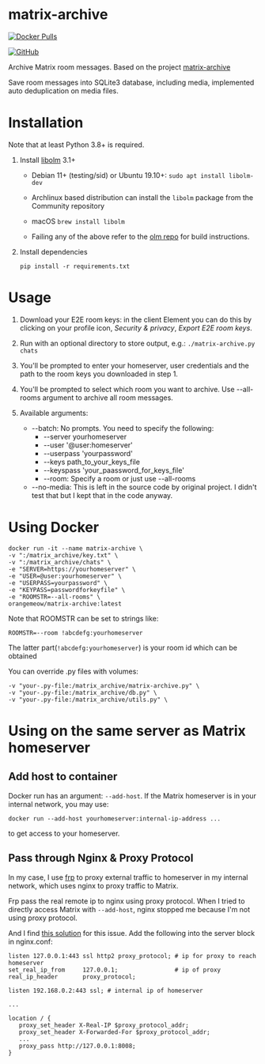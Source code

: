 # matrix-archive

[![Docker Pulls](https://img.shields.io/docker/pulls/orangemeow/matrix-archive.svg)](https://hub.docker.com/r/orangemeow/matrix-archive)

[![GitHub](https://img.shields.io/static/v1?style=for-the-badge&message=GitHub&color=181717&logo=GitHub&logoColor=FFFFFF&label=)](https://github.com/MeowOrange/matrix-archive)

Archive Matrix room messages. Based on the project [matrix-archive](https://github.com/russelldavies/matrix-archive)

Save room messages into SQLite3 database, including media, implemented auto deduplication on media files.

# Installation

Note that at least Python 3.8+ is required.

1. Install [libolm](https://gitlab.matrix.org/matrix-org/olm) 3.1+

    - Debian 11+ (testing/sid) or Ubuntu 19.10+: `sudo apt install libolm-dev`

    - Archlinux based distribution can install the `libolm` package from the Community repository

    - macOS `brew install libolm`

    - Failing any of the above refer to the [olm
      repo](https://gitlab.matrix.org/matrix-org/olm) for build instructions.

2. Install dependencies
    ```
    pip install -r requirements.txt
    ```

# Usage

1. Download your E2E room keys: in the client Element you can do this by
   clicking on your profile icon, _Security & privacy_, _Export E2E room keys_.

2.  Run with an optional directory to store output, e.g.: `./matrix-archive.py chats`

3. You'll be prompted to enter your homeserver, user credentials and the path
   to the room keys you downloaded in step 1.

4. You'll be prompted to select which room you want to archive. Use --all-rooms argument to archive all room messages.

5. Available arguments:

   * --batch: No prompts. You need to specify the following:
      * --server yourhomeserver
      * --user '@user:homeserver'
      * --userpass 'yourpassword'
      * --keys path_to_your_keys_file
      * --keyspass 'your_paassword_for_keys_file'
      * --room: Specify a room or just use --all-rooms
   * --no-media: This is left in the source code by original project. I didn't test that but I kept that in the code anyway.

# Using Docker

```
docker run -it --name matrix-archive \
-v ":/matrix_archive/key.txt" \
-v ":/matrix_archive/chats" \
-e "SERVER=https://yourhomeserver" \
-e "USER=@user:yourhomeserver" \
-e "USERPASS=yourpassword" \
-e "KEYPASS=passwordforkeyfile" \
-e "ROOMSTR=--all-rooms" \
orangemeow/matrix-archive:latest
```

Note that ROOMSTR can be set to strings like:
```
ROOMSTR=--room !abcdefg:yourhomeserver
```
The latter part(```!abcdefg:yourhomeserver```) is your room id which can be obtained

You can override .py files with volumes:
```
-v "your-.py-file:/matrix_archive/matrix-archive.py" \
-v "your-.py-file:/matrix_archive/db.py" \
-v "your-.py-file:/matrix_archive/utils.py" \
```

# Using on the same server as Matrix homeserver

## Add host to container

Docker run has an argument: ```--add-host```. If the Matrix homeserver is in your internal network, you may use:
```
docker run --add-host yourhomeserver:internal-ip-address ...
```
to get access to your homeserver.

## Pass through Nginx & Proxy Protocol

In my case, I use [frp](https://github.com/fatedier/frp) to proxy external traffic to homeserver in my internal network, which uses nginx to proxy traffic to Matrix. 

Frp pass the real remote ip to nginx using proxy protocol. When I tried to directly access Matrix with ```--add-host```, nginx stopped me because I'm not using proxy protocol.

And I find [this solution](https://serverfault.com/questions/958608/is-it-possible-to-configure-nginx-to-accept-requests-both-with-and-without-proxy) for this issue. Add the following into the server block in nginx.conf:

```
listen 127.0.0.1:443 ssl http2 proxy_protocol; # ip for proxy to reach homeserver
set_real_ip_from     127.0.0.1;                # ip of proxy
real_ip_header       proxy_protocol;

listen 192.168.0.2:443 ssl; # internal ip of homeserver

...

location / {
   proxy_set_header X-Real-IP $proxy_protocol_addr;
   proxy_set_header X-Forwarded-For $proxy_protocol_addr;
   ...
   proxy_pass http://127.0.0.1:8008;
}
```
